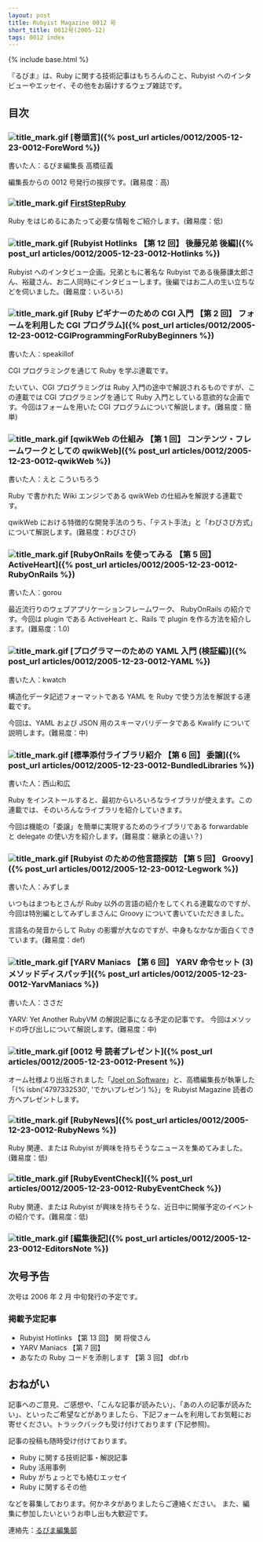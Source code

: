 ```yaml
---
layout: post
title: Rubyist Magazine 0012 号
short_title: 0012号(2005-12)
tags: 0012 index
---
```

{% include base.html %}


『るびま』は、Ruby に関する技術記事はもちろんのこと、Rubyist へのインタビューやエッセイ、その他をお届けするウェブ雑誌です。

## 目次

### ![title_mark.gif]({{base}}{{site.baseurl}}/images/title_mark.gif) [巻頭言]({% post_url articles/0012/2005-12-23-0012-ForeWord %})

書いた人：るびま編集長 高橋征義

編集長からの 0012 号発行の挨拶です。(難易度：高)

### ![title_mark.gif]({{base}}{{site.baseurl}}/images/title_mark.gif) [FirstStepRuby](https://github.com/rubima/rubima/blob/master/first_step_ruby/first-step-ruby-2.0.md)

Ruby をはじめるにあたって必要な情報をご紹介します。(難易度：低)

### ![title_mark.gif]({{base}}{{site.baseurl}}/images/title_mark.gif) [Rubyist Hotlinks 【第 12 回】 後藤兄弟 後編]({% post_url articles/0012/2005-12-23-0012-Hotlinks %})

Rubyist へのインタビュー企画。兄弟ともに著名な Rubyist である後藤謙太郎さん、裕蔵さん、お二人同時にインタビューします。後編ではお二人の生い立ちなどを伺いました。(難易度：いろいろ)

### ![title_mark.gif]({{base}}{{site.baseurl}}/images/title_mark.gif) [Ruby ビギナーのための CGI 入門 【第 2 回】 フォームを利用した CGI プログラム]({% post_url articles/0012/2005-12-23-0012-CGIProgrammingForRubyBeginners %})

書いた人：speakillof

CGI プログラミングを通じて Ruby を学ぶ連載です。

たいてい、CGI プログラミングは Ruby 入門の途中で解説されるものですが、この連載では CGI プログラミングを通じて Ruby 入門としている意欲的な企画です。今回はフォームを用いた CGI プログラムについて解説します。(難易度：簡単)

### ![title_mark.gif]({{base}}{{site.baseurl}}/images/title_mark.gif) [qwikWeb の仕組み 【第 1 回】 コンテンツ・フレームワークとしての qwikWeb]({% post_url articles/0012/2005-12-23-0012-qwikWeb %})

書いた人：えと こういちろう

Ruby で書かれた Wiki エンジンである qwikWeb の仕組みを解説する連載です。

qwikWeb における特徴的な開発手法のうち、「テスト手法」と「わびさび方式」について解説します。(難易度：わびさび)

### ![title_mark.gif]({{base}}{{site.baseurl}}/images/title_mark.gif) [RubyOnRails を使ってみる 【第 5 回】 ActiveHeart]({% post_url articles/0012/2005-12-23-0012-RubyOnRails %})

書いた人：gorou

最近流行りのウェブアプリケーションフレームワーク、 RubyOnRails の紹介です。今回は plugin である ActiveHeart と、Rails で plugin を作る方法を紹介します。(難易度：1.0)

### ![title_mark.gif]({{base}}{{site.baseurl}}/images/title_mark.gif) [プログラマーのための YAML 入門 (検証編)]({% post_url articles/0012/2005-12-23-0012-YAML %})

書いた人：kwatch

構造化データ記述フォーマットである YAML を Ruby で使う方法を解説する連載です。

今回は、YAML および JSON 用のスキーマバリデータである Kwalify について説明します。(難易度：中)

### ![title_mark.gif]({{base}}{{site.baseurl}}/images/title_mark.gif) [標準添付ライブラリ紹介 【第 6 回】 委譲]({% post_url articles/0012/2005-12-23-0012-BundledLibraries %})

書いた人：西山和広

Ruby をインストールすると、最初からいろいろなライブラリが使えます。この連載では、そのいろんなライブラリを紹介していきます。

今回は機能の「委譲」を簡単に実現するためのライブラリである forwardable と delegate の使い方を紹介します。(難易度：継承との違い？)

### ![title_mark.gif]({{base}}{{site.baseurl}}/images/title_mark.gif) [Rubyist のための他言語探訪 【第 5 回】 Groovy]({% post_url articles/0012/2005-12-23-0012-Legwork %})

書いた人：みずしま

いつもはまつもとさんが Ruby 以外の言語の紹介をしてくれる連載なのですが、今回は特別編としてみずしまさんに Groovy について書いていただきました。

言語名の発音からして Ruby の影響が大なのですが、中身もなかなか面白くできています。(難易度：def)

### ![title_mark.gif]({{base}}{{site.baseurl}}/images/title_mark.gif) [YARV Maniacs 【第 6 回】 YARV 命令セット (3) メソッドディスパッチ]({% post_url articles/0012/2005-12-23-0012-YarvManiacs %})

書いた人：ささだ

YARV: Yet Another RubyVM の解説記事になる予定の記事です。
今回はメソッドの呼び出しについて解説します。(難易度：中)

### ![title_mark.gif]({{base}}{{site.baseurl}}/images/title_mark.gif)  [0012 号 読者プレゼント]({% post_url articles/0012/2005-12-23-0012-Present %})

オーム社様より出版されました「[Joel on Software](http://ssl.ohmsha.co.jp/cgi-bin/menu.cgi?ISBN=4-274-06630-4)」と、高橋編集長が執筆した「{% isbn('4797332530', 'でかいプレゼン') %}」を Rubyist Magazine 読者の方へプレゼントします。

### ![title_mark.gif]({{base}}{{site.baseurl}}/images/title_mark.gif) [RubyNews]({% post_url articles/0012/2005-12-23-0012-RubyNews %})

Ruby 関連、または Rubyist が興味を持ちそうなニュースを集めてみました。(難易度：低)

### ![title_mark.gif]({{base}}{{site.baseurl}}/images/title_mark.gif) [RubyEventCheck]({% post_url articles/0012/2005-12-23-0012-RubyEventCheck %})

Ruby 関連、または Rubyist が興味を持ちそうな、近日中に開催予定のイベントの紹介です。(難易度：低)

### ![title_mark.gif]({{base}}{{site.baseurl}}/images/title_mark.gif) [編集後記]({% post_url articles/0012/2005-12-23-0012-EditorsNote %})

## 次号予告

次号は 2006 年 2 月 中旬発行の予定です。

### 掲載予定記事

* Rubyist Hotlinks 【第 13 回】 関 将俊さん
* YARV Maniacs 【第 7 回】
* あなたの Ruby コードを添削します 【第 3 回】 dbf.rb


## おねがい

記事へのご意見、ご感想や、「こんな記事が読みたい」、「あの人の記事が読みたい」、といったご希望などがありましたら、下記フォームを利用してお気軽にお寄せください。トラックバックも受け付けております (下記参照)。

記事の投稿も随時受け付けております。

* Ruby に関する技術記事・解説記事
* Ruby 活用事例
* Ruby がちょっとでも絡むエッセイ
* Ruby に関するその他


などを募集しております。何かネタがありましたらご連絡ください。
また、編集に参加したいというお申し出も大歓迎です。

連絡先：[るびま編集部](mailto:magazine@ruby-no-kai.org)


